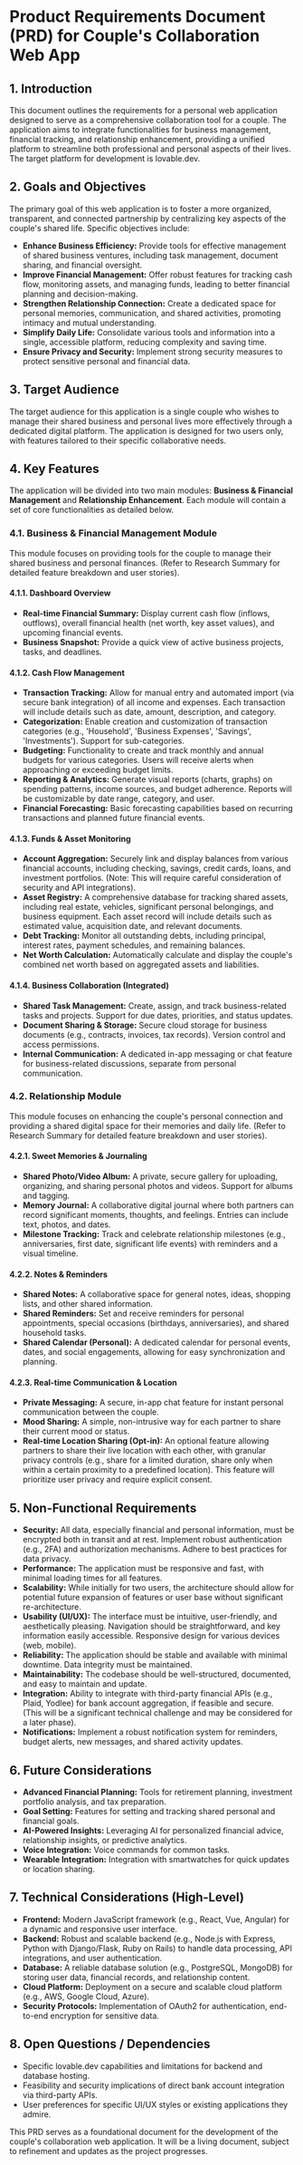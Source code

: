 # Product Requirements Document (PRD) for Couple's Collaboration Web App

## 1. Introduction

This document outlines the requirements for a personal web application designed to serve as a comprehensive collaboration tool for a couple. The application aims to integrate functionalities for business management, financial tracking, and relationship enhancement, providing a unified platform to streamline both professional and personal aspects of their lives. The target platform for development is lovable.dev.

## 2. Goals and Objectives

The primary goal of this web application is to foster a more organized, transparent, and connected partnership by centralizing key aspects of the couple's shared life. Specific objectives include:

*   **Enhance Business Efficiency:** Provide tools for effective management of shared business ventures, including task management, document sharing, and financial oversight.
*   **Improve Financial Management:** Offer robust features for tracking cash flow, monitoring assets, and managing funds, leading to better financial planning and decision-making.
*   **Strengthen Relationship Connection:** Create a dedicated space for personal memories, communication, and shared activities, promoting intimacy and mutual understanding.
*   **Simplify Daily Life:** Consolidate various tools and information into a single, accessible platform, reducing complexity and saving time.
*   **Ensure Privacy and Security:** Implement strong security measures to protect sensitive personal and financial data.

## 3. Target Audience

The target audience for this application is a single couple who wishes to manage their shared business and personal lives more effectively through a dedicated digital platform. The application is designed for two users only, with features tailored to their specific collaborative needs.

## 4. Key Features

The application will be divided into two main modules: **Business & Financial Management** and **Relationship Enhancement**. Each module will contain a set of core functionalities as detailed below.

### 4.1. Business & Financial Management Module

This module focuses on providing tools for the couple to manage their shared business and personal finances. (Refer to Research Summary for detailed feature breakdown and user stories).

#### 4.1.1. Dashboard Overview

*   **Real-time Financial Summary:** Display current cash flow (inflows, outflows), overall financial health (net worth, key asset values), and upcoming financial events.
*   **Business Snapshot:** Provide a quick view of active business projects, tasks, and deadlines.

#### 4.1.2. Cash Flow Management

*   **Transaction Tracking:** Allow for manual entry and automated import (via secure bank integration) of all income and expenses. Each transaction will include details such as date, amount, description, and category.
*   **Categorization:** Enable creation and customization of transaction categories (e.g., 'Household', 'Business Expenses', 'Savings', 'Investments'). Support for sub-categories.
*   **Budgeting:** Functionality to create and track monthly and annual budgets for various categories. Users will receive alerts when approaching or exceeding budget limits.
*   **Reporting & Analytics:** Generate visual reports (charts, graphs) on spending patterns, income sources, and budget adherence. Reports will be customizable by date range, category, and user.
*   **Financial Forecasting:** Basic forecasting capabilities based on recurring transactions and planned future financial events.

#### 4.1.3. Funds & Asset Monitoring

*   **Account Aggregation:** Securely link and display balances from various financial accounts, including checking, savings, credit cards, loans, and investment portfolios. (Note: This will require careful consideration of security and API integrations).
*   **Asset Registry:** A comprehensive database for tracking shared assets, including real estate, vehicles, significant personal belongings, and business equipment. Each asset record will include details such as estimated value, acquisition date, and relevant documents.
*   **Debt Tracking:** Monitor all outstanding debts, including principal, interest rates, payment schedules, and remaining balances.
*   **Net Worth Calculation:** Automatically calculate and display the couple's combined net worth based on aggregated assets and liabilities.

#### 4.1.4. Business Collaboration (Integrated)

*   **Shared Task Management:** Create, assign, and track business-related tasks and projects. Support for due dates, priorities, and status updates.
*   **Document Sharing & Storage:** Secure cloud storage for business documents (e.g., contracts, invoices, tax records). Version control and access permissions.
*   **Internal Communication:** A dedicated in-app messaging or chat feature for business-related discussions, separate from personal communication.

### 4.2. Relationship Module

This module focuses on enhancing the couple's personal connection and providing a shared digital space for their memories and daily life. (Refer to Research Summary for detailed feature breakdown and user stories).

#### 4.2.1. Sweet Memories & Journaling

*   **Shared Photo/Video Album:** A private, secure gallery for uploading, organizing, and sharing personal photos and videos. Support for albums and tagging.
*   **Memory Journal:** A collaborative digital journal where both partners can record significant moments, thoughts, and feelings. Entries can include text, photos, and dates.
*   **Milestone Tracking:** Track and celebrate relationship milestones (e.g., anniversaries, first date, significant life events) with reminders and a visual timeline.

#### 4.2.2. Notes & Reminders

*   **Shared Notes:** A collaborative space for general notes, ideas, shopping lists, and other shared information.
*   **Shared Reminders:** Set and receive reminders for personal appointments, special occasions (birthdays, anniversaries), and shared household tasks.
*   **Shared Calendar (Personal):** A dedicated calendar for personal events, dates, and social engagements, allowing for easy synchronization and planning.

#### 4.2.3. Real-time Communication & Location

*   **Private Messaging:** A secure, in-app chat feature for instant personal communication between the couple.
*   **Mood Sharing:** A simple, non-intrusive way for each partner to share their current mood or status.
*   **Real-time Location Sharing (Opt-in):** An optional feature allowing partners to share their live location with each other, with granular privacy controls (e.g., share for a limited duration, share only when within a certain proximity to a predefined location). This feature will prioritize user privacy and require explicit consent.

## 5. Non-Functional Requirements

*   **Security:** All data, especially financial and personal information, must be encrypted both in transit and at rest. Implement robust authentication (e.g., 2FA) and authorization mechanisms. Adhere to best practices for data privacy.
*   **Performance:** The application must be responsive and fast, with minimal loading times for all features.
*   **Scalability:** While initially for two users, the architecture should allow for potential future expansion of features or user base without significant re-architecture.
*   **Usability (UI/UX):** The interface must be intuitive, user-friendly, and aesthetically pleasing. Navigation should be straightforward, and key information easily accessible. Responsive design for various devices (web, mobile).
*   **Reliability:** The application should be stable and available with minimal downtime. Data integrity must be maintained.
*   **Maintainability:** The codebase should be well-structured, documented, and easy to maintain and update.
*   **Integration:** Ability to integrate with third-party financial APIs (e.g., Plaid, Yodlee) for bank account aggregation, if feasible and secure. (This will be a significant technical challenge and may be considered for a later phase).
*   **Notifications:** Implement a robust notification system for reminders, budget alerts, new messages, and shared activity updates.

## 6. Future Considerations

*   **Advanced Financial Planning:** Tools for retirement planning, investment portfolio analysis, and tax preparation.
*   **Goal Setting:** Features for setting and tracking shared personal and financial goals.
*   **AI-Powered Insights:** Leveraging AI for personalized financial advice, relationship insights, or predictive analytics.
*   **Voice Integration:** Voice commands for common tasks.
*   **Wearable Integration:** Integration with smartwatches for quick updates or location sharing.

## 7. Technical Considerations (High-Level)

*   **Frontend:** Modern JavaScript framework (e.g., React, Vue, Angular) for a dynamic and responsive user interface.
*   **Backend:** Robust and scalable backend (e.g., Node.js with Express, Python with Django/Flask, Ruby on Rails) to handle data processing, API integrations, and user authentication.
*   **Database:** A reliable database solution (e.g., PostgreSQL, MongoDB) for storing user data, financial records, and relationship content.
*   **Cloud Platform:** Deployment on a secure and scalable cloud platform (e.g., AWS, Google Cloud, Azure).
*   **Security Protocols:** Implementation of OAuth2 for authentication, end-to-end encryption for sensitive data.

## 8. Open Questions / Dependencies

*   Specific lovable.dev capabilities and limitations for backend and database hosting.
*   Feasibility and security implications of direct bank account integration via third-party APIs.
*   User preferences for specific UI/UX styles or existing applications they admire.

This PRD serves as a foundational document for the development of the couple's collaboration web application. It will be a living document, subject to refinement and updates as the project progresses.

